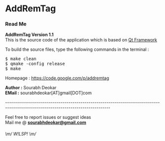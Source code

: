 AddRemTag
=========

<h3>Read Me</h3>
<b>AddRemTag Version 1.1</b><br>
This is the source code of the application which is based on <a href=http://qt-project.org/ >Qt Framework</a><br>

To build the source files, type the following commands in the terminal :
<pre>
$ make clean
$ qmake -config release
$ make
</pre>

Homepage : <a href=https://code.google.com/p/addremtag >https://code.google.com/p/addremtag</a>

<b>Author :</b> Sourabh Deokar	
<b>EMail :</b> sourabhdeokar[AT]gmail[DOT]com


-----------------------------------------------------------------------------------------------------------------------------------<br>


Feel free to report issues or suggest ideas<br>
Mail me @ <b><a href="mailto:sourabhdeokar@gmail.com?Subject=Comment%20AddRemTag@github">sourabhdeokar@gmail.com</a></b>


<h6>	
 	\m/ W!LSP! \m/ 
</h6>

